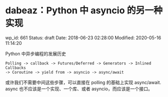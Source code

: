 # dabeaz：Python 中 asyncio 的另一种实现


wp_id: 661
Status: draft
Date: 2018-06-23 02:28:00
Modified: 2020-05-16 11:14:20


Python 中异步编程的发展历史

```
Polling -> callback -> Futures/Deferred -> Generators -> Inlined Callbacks
-> Coroutine -> yield from -> asyncio -> async/await
```

或许我们不需要中间这些步骤，可以直接在 polling 的基础上实现 async/await. async 也不应该是一个实现、一个库、或者 asyncio，而应该是一个接口。